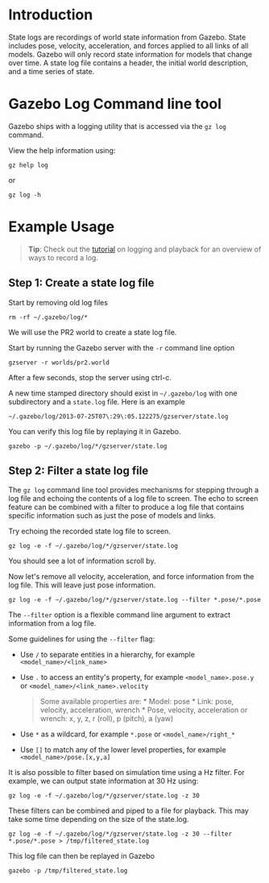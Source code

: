 # Introduction

State logs are recordings of world state information from Gazebo. State includes pose, velocity, acceleration, and forces applied to all links of all models. Gazebo will only record state information for models that change over time. A state log file contains a header, the initial world description, and a time series of state.

# Gazebo Log Command line tool

Gazebo ships with a logging utility that is accessed via the `gz log` command.

View the help information using:

~~~
gz help log
~~~

or

~~~
gz log -h
~~~

# Example Usage

> **Tip**: Check out the
[tutorial](http://gazebosim.org/tutorials?tut=logging_playback)
on logging and playback for an overview of ways to record a log.

## Step 1: Create a state log file

Start by removing old log files

~~~
rm -rf ~/.gazebo/log/*
~~~

We will use the PR2 world to create a state log file.

Start by running the Gazebo server with the `-r` command line option

~~~
gzserver -r worlds/pr2.world
~~~

After a few seconds, stop the server using ctrl-c.

A new time stamped directory should exist in `~/.gazebo/log` with one subdirectory and a `state.log` file. Here is an example

~~~
~/.gazebo/log/2013-07-25T07\:29\:05.122275/gzserver/state.log
~~~

You can verify this log file by replaying it in Gazebo.

~~~
gazebo -p ~/.gazebo/log/*/gzserver/state.log
~~~

## Step 2: Filter a state log file

The `gz log` command line tool provides mechanisms for stepping through a log file and echoing the contents of a log file to screen. The echo to screen feature can be combined with a filter to produce a log file that contains specific information such as just the pose of models and links.

Try echoing the recorded state log file to screen.

~~~
gz log -e -f ~/.gazebo/log/*/gzserver/state.log
~~~

You should see a lot of information scroll by.

Now let's remove all velocity, acceleration, and force information from the log file. This will leave just pose information.

~~~
gz log -e -f ~/.gazebo/log/*/gzserver/state.log --filter *.pose/*.pose
~~~

The `--filter` option is a flexible command line argument to extract information from a log file.

Some guidelines for using the `--filter` flag:

* Use `/` to separate entities in a hierarchy, for example `<model_name>/<link_name>`

* Use `.` to access an entity's property, for example `<model_name>.pose.y` or `<model_name>/<link_name>.velocity`

    > Some available properties are:
    >     * Model: pose
    >     * Link: pose, velocity, acceleration, wrench
    >     * Pose, velocity, acceleration or wrench: x, y, z, r (roll), p (pitch), a (yaw)

* Use `*` as a wildcard, for example `*.pose` or `<model_name>/right_*`

* Use `[]` to match any of the lower level properties, for example `<model_name>/pose.[x,y,a]`

It is also possible to filter based on simulation time using a Hz filter.
For example, we can output state information at 30 Hz using:

~~~
gz log -e -f ~/.gazebo/log/*/gzserver/state.log -z 30
~~~

These filters can be combined and piped to a file for playback. This may take some time depending on the size of the state.log.

~~~
gz log -e -f ~/.gazebo/log/*/gzserver/state.log -z 30 --filter *.pose/*.pose > /tmp/filtered_state.log
~~~

This log file can then be replayed in Gazebo

~~~
gazebo -p /tmp/filtered_state.log
~~~




